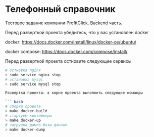 # Телефонный справочник

Тестовое задание компании ProfitClick. Backend часть.

Перед разверткой проекта убедитесь, что у вас установлен docker

docker: https://docs.docker.com/install/linux/docker-ce/ubuntu/

docker compose: https://docs.docker.com/compose/install/

Перед разверткой проекта остновите следующие сервисы

``` bash
# остновка nginx
> sudo service nginx stop
# остановка mysql
> sudo service mysql stop

Развертка проекта: в корне проекта выполнить следующие команды

``` bash
# сборка проекта
> make docker-build
# стартуем контейнеры
> make docker-up
# загрузка дампа базы данных
> make docker-dump
```

